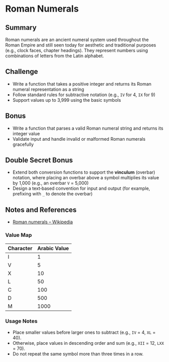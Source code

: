 ﻿# Roman Numerals

## Summary

Roman numerals are an ancient numeral system used throughout the Roman Empire and still seen today for 
aesthetic and traditional purposes (e.g., clock faces, chapter headings). They represent numbers using 
combinations of letters from the Latin alphabet.

## Challenge

- Write a function that takes a positive integer and returns its Roman numeral representation as a string
- Follow standard rules for subtractive notation (e.g., `IV` for 4, `IX` for 9)
- Support values up to 3,999 using the basic symbols

## Bonus

- Write a function that parses a valid Roman numeral string and returns its integer value
- Validate input and handle invalid or malformed Roman numerals gracefully

## Double Secret Bonus

- Extend both conversion functions to support the **vinculum** (overbar) notation, where placing an overbar 
  above a symbol multiplies its value by 1,000 (e.g., an overbar `V` = 5,000)
- Design a text‑based convention for input and output (for example, prefixing with `_` to denote the overbar)

## Notes and References

- [Roman numerals – Wikipedia](https://en.wikipedia.org/wiki/Roman_numerals)

### Value Map

| Character | Arabic Value |
| --------- | ------------ |
| I         | 1            |
| V         | 5            |
| X         | 10           |
| L         | 50           |
| C         | 100          |
| D         | 500          |
| M         | 1000         |

### Usage Notes

- Place smaller values before larger ones to subtract (e.g., `IV` = 4, `XL` = 40).
- Otherwise, place values in descending order and sum (e.g., `XII` = 12, `LXX` = 70).
- Do not repeat the same symbol more than three times in a row.
